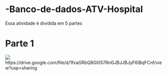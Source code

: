 # -Banco-de-dados-ATV-Hospital
Essa atividade é dividida em 5 partes
<H1>Parte 1</H1>
<img src="C:\Users\Aluno\Downloads\Hospital par1.png"
<p>https://drive.google.com/file/d/1fxaGRbQ8Gl057RnGJBJJBJyF6lBqFCnf/view?usp=sharing</p>


